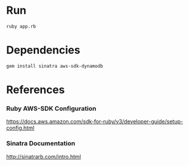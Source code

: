 # Run

`ruby app.rb`

# Dependencies

`gem install sinatra aws-sdk-dynamodb`

# References

### Ruby AWS-SDK Configuration

https://docs.aws.amazon.com/sdk-for-ruby/v3/developer-guide/setup-config.html

### Sinatra Documentation

http://sinatrarb.com/intro.html